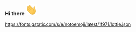 ### Hi there <img src="https://raw.githubusercontent.com/ABSphreak/ABSphreak/master/gifs/Hi.gif" width="37px">
https://fonts.gstatic.com/s/e/notoemoji/latest/1f971/lottie.json

<!--
**VRashi16/VRashi16** is a ✨ _special_ ✨ repository because its `README.md` (this file) appears on your GitHub profile.

Here are some ideas to get you started:

- 🔭 I’m currently working on ...
- 🌱 I’m currently learning ...
- 👯 I’m looking to collaborate on ...
- 🤔 I’m looking for help with ...
- 💬 Ask me about ...
- 📫 How to reach me: ...
- 😄 Pronouns: ...
- ⚡ Fun fact: ...
-->
